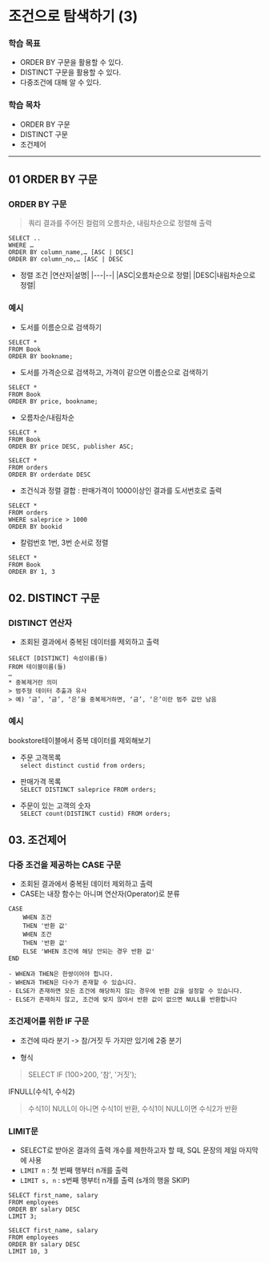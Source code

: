 # **조건으로 탐색하기 (3)**

### 학습 목표
* ORDER BY 구문을 활용할 수 있다.
* DISTINCT 구문을 활용할 수 있다.
* 다중조건에 대해 알 수 있다.

### 학습 목차
* ORDER BY 구문
* DISTINCT 구문
* 조건제어

***

## 01 ORDER BY 구문  
### ORDER BY 구문  
> 쿼리 결과를 주어진 컬럼의 오름차순, 내림차순으로 정렬해 출력

```
SELECT ..  
WHERE …  
ORDER BY column_name,… [ASC | DESC]  
ORDER BY column_no,… [ASC | DESC
```
* 정렬 조건
|연산자|설명|
|---|--|
|ASC|오름차순으로 정렬|
|DESC|내림차순으로 정렬|

### 예시
* 도서를 이름순으로 검색하기
```
SELECT *  
FROM Book  
ORDER BY bookname;  
```

* 도서를 가격순으로 검색하고, 가격이 같으면 이름순으로 검색하기
```
SELECT *  
FROM Book  
ORDER BY price, bookname;  
```

* 오름차순/내림차순
```
SELECT *  
FROM Book  
ORDER BY price DESC, publisher ASC;  

SELECT *  
FROM orders  
ORDER BY orderdate DESC  
```

* 조건식과 정렬 결합 : 판매가격이 1000이상인 결과를 도서번호로 출력
```
SELECT *   
FROM orders  
WHERE saleprice > 1000  
ORDER BY bookid  
```

* 칼럼번호 1번, 3번 순서로 정렬
```
SELECT *  
FROM Book  
ORDER BY 1, 3  
```

## 02. DISTINCT 구문
### DISTINCT 연산자
* 조회된 결과에서 중복된 데이터를 제외하고 출력  
```
SELECT [DISTINCT] 속성이름(들)  
FROM 테이블이름(들)  
…
* 중복제거란 의미
> 범주형 데이터 추출과 유사
> 예) ‘금’, ‘금’, ‘은’을 중복제거하면, ‘금’, ‘은’이란 범주 값만 남음
```

### 예시  
bookstore테이블에서 중복 데이터를 제외해보기  

* 주문 고객목록  
```select distinct custid from orders;```  

* 판매가격 목록  
```SELECT DISTINCT saleprice FROM orders;```  

* 주문이 있는 고객의 숫자  
```SELECT count(DISTINCT custid) FROM orders;```

## 03. 조건제어
### 다중 조건을 제공하는 CASE 구문
* 조회된 결과에서 중복된 데이터 제외하고 출력
* CASE는 내장 함수는 아니며 연산자(Operator)로 분류
```
CASE  
	WHEN 조건  
	THEN '반환 값'  
	WHEN 조건  
	THEN '반환 값'  
	ELSE 'WHEN 조건에 해당 안되는 경우 반환 값'  
END  

- WHEN과 THEN은 한쌍이어야 합니다.  
- WHEN과 THEN은 다수가 존재할 수 있습니다.  
- ELSE가 존재하면 모든 조건에 해당하지 않는 경우에 반환 값을 설정할 수 있습니다.  
- ELSE가 존재하지 않고, 조건에 맞지 않아서 반환 값이 없으면 NULL를 반환합니다  
```

### 조건제어를 위한 IF 구문
* 조건에 따라 분기 -> 참/거짓 두 가지만 있기에 2중 분기

* 형식
> SELECT IF (100>200, '참', '거짓');

IFNULL(수식1, 수식2)
> 수식1이 NULL이 아니면 수식1이 반환, 수식1이 NULL이면 수식2가 반환

### LIMIT문
* SELECT로 받아온 결과의 출력 개수를 제한하고자 할 때, SQL 문장의 제일 마지막에 사용
* ```LIMIT n``` : 첫 번째 행부터 n개를 출력  
* ```LIMIT s, n``` : s번째 행부터 n개를 출력 (s개의 행을 SKIP)
```
SELECT first_name, salary  
FROM employees  
ORDER BY salary DESC  
LIMIT 3;  
```
```
SELECT first_name, salary  
FROM employees  
ORDER BY salary DESC  
LIMIT 10, 3 
```
